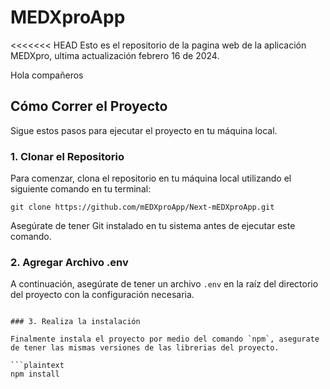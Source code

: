 # MEDXproApp

<<<<<<< HEAD
Esto es el repositorio de la pagina web de la aplicación MEDXpro, ultima actualización febrero 16 de 2024.

Hola compañeros 

## Cómo Correr el Proyecto

Sigue estos pasos para ejecutar el proyecto en tu máquina local.

### 1. Clonar el Repositorio

Para comenzar, clona el repositorio en tu máquina local utilizando el siguiente comando en tu terminal:

```plaintext
git clone https://github.com/mEDXproApp/Next-mEDXproApp.git
```

Asegúrate de tener Git instalado en tu sistema antes de ejecutar este comando.

### 2. Agregar Archivo .env

A continuación, asegúrate de tener un archivo `.env` en la raíz del directorio del proyecto con la configuración necesaria.

```plaintext

### 3. Realiza la instalación

Finalmente instala el proyecto por medio del comando `npm`, asegurate de tener las mismas versiones de las librerias del proyecto.

```plaintext
npm install
```

